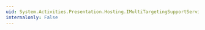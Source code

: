 ```yaml
---
uid: System.Activities.Presentation.Hosting.IMultiTargetingSupportService.IsSupportedType(System.Type)
internalonly: False
---
```


